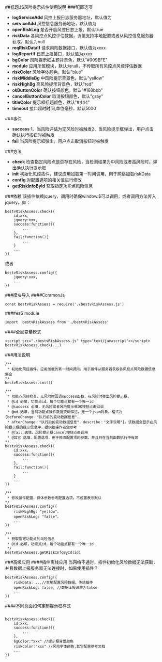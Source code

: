 ##标题JS风险提示插件使用说明
###配置选项

*  **logServiceAdd** 风控上报日志服务器地址，默认值为
*  **serviceAdd** 风控信息服务器地址，默认值为
*  **openRiskLog** 是否开启风控日志上报，默认true
*  **riskData** 各风控点风控评估数据，该值支持本地配置或者从风控信息服务器获取，默认为null
*  **reqRiskDataIf** 请求风险数据接口，默认值为xxxx
*  **logReportIf** 日志上报接口，默认值为xxxx
*  **bgColor** 风险提示框主题背景色，默认"#009BFE"
*  **module** 应用所属模块，默认为null，不传取所有风控点风控评估数据
*  **riskColor** 风险字体颜色，默认"blue"
*  **riskMiddleBg** 中风险提示背景色，默认"yellow"
*  **riskHighBg** 高风险提示背景色，默认"red"
*  **okButtonColor** 确认按钮颜色，默认"#168bbb"
*  **cancelButtonColor** 取消按钮颜色，默认"gray"
*  **titleColor** 提示框标题颜色，默认"#444"
*  **timeout** 接口超时时间,单位毫秒，默认5000

###事件
*  **success** 1、当风险评估为无风险时被触发2、当风险提示框弹出，用户点击确认执行按钮时被触发
*  **fail**  当风险提示框弹出，用户点击取消按钮时被触发

###方法
*  **check** 检查指定风险点是否存在风险，当检测结果为中风险或者高风险时，弹出确认执行提示框
*  **init**  初始化风控插件，建议应用加载第一时间调用，用于网络加载riskData
*  **config**  对配置选项的相关值进行修改
*  **getRiskInfoById**  获取指定功能点风险信息

###依赖
该插件依赖jquery，调用时确保window.$可以调用，或者调用方法传入jquery，如：
```
bestvRiskAssess.check({
    id:xxx,
    jquery:xxx,
    success:function(){
        ...
    },
    fail:function(){
        ...
    }
    ...
})
```
或者
```
bestvRiskAssess.config({
    jquery:xxx,
    ...
})
```


###模块导入
####CommonJs
```
const bestvRiskAssess = require('./bestvRiskAssess.js')
```
####es6 module
```
import  bestvRiskAssess from './bestvRiskAssess'
```
####全局变量模式
```
<script src="./bestvRiskAssess.js" type="text/javascript"></script>
bestvRiskAssess.check(...)
```
###用法说明
```
/**
 * 初始化风控插件，应用加载的第一时间调用，用于插件从服务器获取各风控点风险数据信息集合
*/
bestvRiskAssess.init()
```

```
/**
 * 功能点风控检查，无风险时回调success函数，有风险时弹出风险提示框.
 * @id 必填，功能点id，每个功能点都有一个唯一id
 * @success 必填，无风险或者风险提示框OK按钮点击回调
 * @md 选填，当前功能点操作数据变动描述，是一个json对象，格式为{beforeChange："执行前的变动数据信息"，
 * afterChange："执行后的变动数据信息"，describe："文字说明"}。该数据会显示在风险提示框的提示信息中，提供给操作者做参考
 * @fail 选填，风险提示框cancel按钮点击调用
 * @其它 选填，配置选项，用于修改配置项的参数，并且只在当前函数执行中有效
*/
bestvRiskAssess.check({
    id:xxx,
    success:function(){
        ...
    },
    fail:function(){
        ...
    }
    ...
})
```

```
/**
 * 修改插件配置，具体参数参考配置选项，不设置表示默认
*/
bestvRiskAssess.config({
    riskHighBg: "yellow"，
    openRiskLog: "false"，
    ...
})
```

```
/**
 * 获取指定功能点的风险信息
 * @id 必填，功能点id，每个功能点都有一个唯一id
 */
bestvRiskAssess.getRiskInfoById(id)
```

###高级应用
####插件离线应用
当网络不通时，插件初始化风险数据无法获取，并且数据上报服务器无法连接时，如果使用插件？
```
bestvRiskAssess.config({
    riskData: ..,//本地配置风险数据，传给插件
    openRiskLog: false, //数据上报设置为false
    ...
})
```
####不同页面如何定制提示框样式
```

bestvRiskAssess.check({
    id:xxx,
    success:function(){
        ...
    },
    bgColor:"xxx" //提示框背景颜色
    riskColor:"xxx" //风险字体颜色,其它配置参考文档
    ...
})
```

